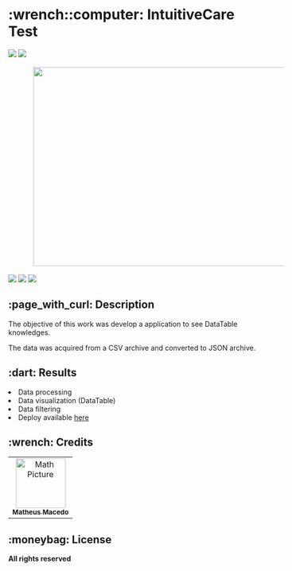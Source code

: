<h1>:wrench::computer: IntuitiveCare Test</h1>

<div style="display: inline_block">
 <img src="https://img.shields.io/badge/React-20232A?style=for-the-badge&logo=react&logoColor=61DAFB" />
 <img src="http://ForTheBadge.com/images/badges/built-with-love.svg" />  
</div>

<br>

<div align = "center">
  <img hspace="50" width="1080" height="400" src="https://user-images.githubusercontent.com/38335297/171268235-48b68490-5a8b-41d4-9ed8-e9d2122754ca.png">
</div>

<br>

<div style="display: inline_block"> 
 <a href = "mailto:macedo.matheus81@gmail.com"><img src="https://img.shields.io/badge/Gmail-D14836?style=for-the-badge&logo=gmail&logoColor=white" target="_blank"></a>
 <a href="https://www.linkedin.com/in/math-macedo/" target="_blank"><img src="https://img.shields.io/badge/LinkedIn-0077B5?style=for-the-badge&logo=linkedin&logoColor=white" target="_blank"></a>
 <a href="https://matheus-macedo.herokuapp.com/"><img src="https://img.shields.io/badge/-Portf%C3%B3lio-brown?style=for-the-badge&logo=true" target="_blank"></a> 
</div>

<h2>:page_with_curl: Description</h2>
<p>The objective of this work was develop a application to see DataTable knowledges.</p>
<p>The data was acquired from a CSV archive and converted to JSON archive.</p>

<h2>:dart: Results</h2>
<li>Data processing</li>
<li>Data visualization (DataTable)</li>
<li>Data filtering</li>
<li>Deploy available <a href = "https://intuitive-care-test.herokuapp.com/" target="_blank">here</a></li>

<h2>:wrench: Credits</h2>
<table>
  <tr>
    <td align="center">
      <a href="https://github.com/Maaath">
        <img src="https://user-images.githubusercontent.com/38335297/161117931-699ddbe5-7e53-45cb-a834-bcb3bb48eb10.png" width="100px;" alt="Math Picture"/><br>
        <sub>
          <b>Matheus Macedo</b>
        </sub>
      </a>
    </td>
  </tr>
</table>

<h2>:moneybag: License</h2>
<b>All rights reserved</b>
